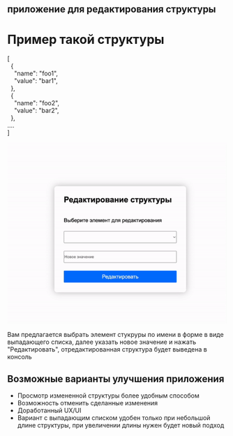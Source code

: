 ## приложение для редактирования структуры

# Пример такой структуры
<p>[<br>&nbsp; {<br>&nbsp; &nbsp; &quot;name&quot;: &quot;foo1&quot;,<br>&nbsp; &nbsp; &quot;value&quot;: &quot;bar1&quot;,<br>&nbsp; },<br>&nbsp; {<br>&nbsp; &nbsp; &quot;name&quot;: &quot;foo2&quot;,<br>&nbsp; &nbsp; &quot;value&quot;: &quot;bar2&quot;,<br>&nbsp; },<br>....<br>]</p>

<img src="./example.gif" alt="фото проекта"/>

Вам предлагается выбрать элемент стукруры по имени в форме в виде выпадающего списка, далее указать новое значение и нажать "Редактировать", отредактированная структура будет выведена в консоль


## Возможные варианты улучшения приложения

* Просмотр измененной структуры более удобным способом
* Возможность отменить сделанные изменения
* Доработанный UX/UI
* Вариант с выпадающим списком удобен только при небольшой длине структуры, при увеличении длины нужен будет новый подход
